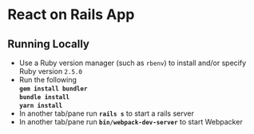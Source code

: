 # React on Rails App
## Running Locally
* Use a Ruby version manager (such as `rbenv`) to install and/or specify Ruby version `2.5.0`
* Run the following<br />
**`gem install bundler`**<br />
**`bundle install`**<br />
**`yarn install`**
* In another tab/pane run **`rails s`** to start a rails server
* In another tab/pane run **`bin/webpack-dev-server`** to start Webpacker
